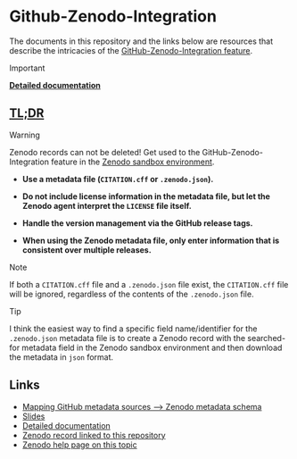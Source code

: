 # Github-Zenodo-Integration

The documents in this repository and the links below are resources that describe the intricacies of the [GitHub-Zenodo-Integration feature](https://help.zenodo.org/docs/profile/linking-accounts/).


> [!IMPORTANT]
>  **[Detailed documentation](documentation/github_zenodo_integration.md)** 

## [TL;DR](https://en.wikipedia.org/wiki/TL;DR)

> [!WARNING]
> Zenodo records can not be deleted! Get used to the GitHub-Zenodo-Integration feature in the [Zenodo sandbox environment](https://sandbox.zenodo.org/login/). 

 - **Use a metadata file (`CITATION.cff` or `.zenodo.json`).**
  
 - **Do not include license information in the metadata file, but let the
Zenodo agent interpret the `LICENSE` file itself.**

 - **Handle the version management via the GitHub release tags.**
 
 - **When using the Zenodo metadata file, only enter
information that is consistent over multiple releases.**





> [!NOTE]
>  If both a `CITATION.cff` file and a `.zenodo.json` file exist, the `CITATION.cff` file will be ignored, regardless of the contents of the `.zenodo.json` file.

> [!TIP]
> I think the easiest way to find a specific field name/identifier for the `.zenodo.json` metadata file is to create a Zenodo record with the searched-for metadata field in the Zenodo sandbox environment and then download the metadata in `json` format.

## Links

- [Mapping GitHub metadata sources --> Zenodo metadata schema](https://docs.google.com/spreadsheets/d/14XAITKJBJQ8JJBGAX_rkhZtm3W_4EjkQBwkY5Up6xEk/edit?usp=sharing)
- [Slides](https://docs.google.com/presentation/d/107sWUOuTP_UIZXYF3QcefZrjXndOT11h9WE4Vxdf33c/edit?usp=sharing)
- [Detailed documentation](documentation/github_zenodo_integration.md)
- [Zenodo record linked to this repository](https://doi.org/10.5281/zenodo.14859938)
- [Zenodo help page on this topic](https://support.zenodo.org/help/en-gb/24-github-integration)

